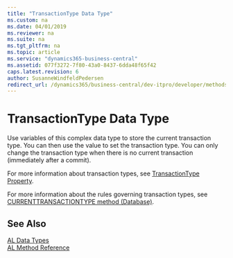 ```yaml
---
title: "TransactionType Data Type"
ms.custom: na
ms.date: 04/01/2019
ms.reviewer: na
ms.suite: na
ms.tgt_pltfrm: na
ms.topic: article
ms.service: "dynamics365-business-central"
ms.assetid: 077f3272-7f80-43a0-8437-6dda48f65f42
caps.latest.revision: 6
author: SusanneWindfeldPedersen
redirect_url: /dynamics365/business-central/dev-itpro/developer/methods-auto/library
---
```

# TransactionType Data Type
Use variables of this complex data type to store the current transaction type. You can then use the value to set the transaction type. You can only change the transaction type when there is no current transaction (immediately after a commit).  
  
 For more information about transaction types, see [TransactionType Property](../properties/devenv-transactiontype-property.md).  
  
 For more information about the rules governing transaction types, see [CURRENTTRANSACTIONTYPE method (Database)](../methods/devenv-currenttransactiontype-method-database.md).

## See Also
[AL Data Types](devenv-al-data-types.md)  
[AL Method Reference](../methods/devenv-al-method-reference.md)  